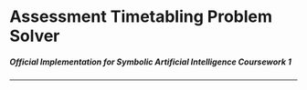 # Assessment Timetabling Problem Solver

##### Official Implementation for Symbolic Artificial Intelligence Coursework 1

---
